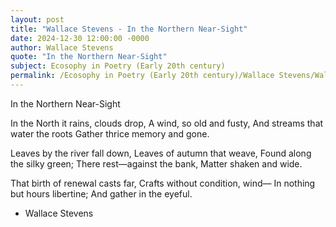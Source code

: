 ```yaml
---
layout: post
title: "Wallace Stevens - In the Northern Near-Sight"
date: 2024-12-30 12:00:00 -0000
author: Wallace Stevens
quote: "In the Northern Near-Sight"
subject: Ecosophy in Poetry (Early 20th century)
permalink: /Ecosophy in Poetry (Early 20th century)/Wallace Stevens/Wallace Stevens - In the Northern Near-Sight
---
```


In the Northern Near-Sight

In the North it rains, clouds drop,
A wind, so old and fusty,
And streams that water the roots
Gather thrice memory and gone.

Leaves by the river fall down,
Leaves of autumn that weave,
Found along the silky green;
There rest—against the bank,
Matter shaken and wide.

That birth of renewal casts far,
Crafts without condition, wind—
In nothing but hours libertine;
And gather in the eyeful.
                                 


- Wallace Stevens
